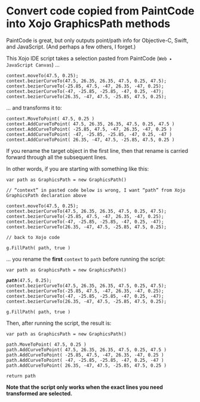 # Convert code copied from PaintCode into Xojo GraphicsPath methods

PaintCode is great, but only outputs point/path info for Objective-C, Swift, and JavaScript. (And perhaps a few others, I forget.)


This Xojo IDE script takes a selection pasted from PaintCode (`Web ▸ JavaScript Canvas`) ...

```
context.moveTo(47.5, 0.25);
context.bezierCurveTo(47.5, 26.35, 26.35, 47.5, 0.25, 47.5);
context.bezierCurveTo(-25.85, 47.5, -47, 26.35, -47, 0.25);
context.bezierCurveTo(-47, -25.85, -25.85, -47, 0.25, -47);
context.bezierCurveTo(26.35, -47, 47.5, -25.85, 47.5, 0.25);
```

... and transforms it to:

```
context.MoveToPoint( 47.5, 0.25 )
context.AddCurveToPoint( 47.5, 26.35, 26.35, 47.5, 0.25, 47.5 )
context.AddCurveToPoint( -25.85, 47.5, -47, 26.35, -47, 0.25 )
context.AddCurveToPoint( -47, -25.85, -25.85, -47, 0.25, -47 )
context.AddCurveToPoint( 26.35, -47, 47.5, -25.85, 47.5, 0.25 )
```

If you rename the target object in the first line, then that rename is carried forward through all the subsequent lines.

In other words, if you are starting with something like this:

```
var path as GraphicsPath = new GraphicsPath()

// “context” in pasted code below is wrong, I want “path” from Xojo GraphicsPath declaration above

context.moveTo(47.5, 0.25);
context.bezierCurveTo(47.5, 26.35, 26.35, 47.5, 0.25, 47.5);
context.bezierCurveTo(-25.85, 47.5, -47, 26.35, -47, 0.25);
context.bezierCurveTo(-47, -25.85, -25.85, -47, 0.25, -47);
context.bezierCurveTo(26.35, -47, 47.5, -25.85, 47.5, 0.25);

// back to Xojo code

g.FillPath( path, true )
```

... you rename the **first** `context` to `path` before running the script:

<pre><code>var path as GraphicsPath = new GraphicsPath()

<b><i>path</i></b>(47.5, 0.25);
context.bezierCurveTo(47.5, 26.35, 26.35, 47.5, 0.25, 47.5);
context.bezierCurveTo(-25.85, 47.5, -47, 26.35, -47, 0.25);
context.bezierCurveTo(-47, -25.85, -25.85, -47, 0.25, -47);
context.bezierCurveTo(26.35, -47, 47.5, -25.85, 47.5, 0.25);

g.FillPath( path, true )
</code></pre>

Then, after running the script, the result is:

```
var path as GraphicsPath = new GraphicsPath()

path.MoveToPoint( 47.5, 0.25 )
path.AddCurveToPoint( 47.5, 26.35, 26.35, 47.5, 0.25, 47.5 )
path.AddCurveToPoint( -25.85, 47.5, -47, 26.35, -47, 0.25 )
path.AddCurveToPoint( -47, -25.85, -25.85, -47, 0.25, -47 )
path.AddCurveToPoint( 26.35, -47, 47.5, -25.85, 47.5, 0.25 )

return path
```

**Note that the script only works when the exact lines you need transformed are selected.**


